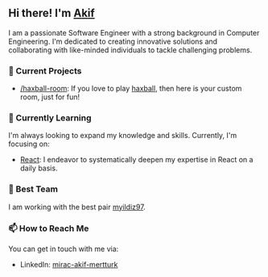 ## Hi there! I'm [A](https://github.com/yusuftekinx)[k](https://github.com/myildiz97)[i](https://github.com/eneskarahancer)[f](https://github.com/osmanaygun)

I am a passionate Software Engineer with a strong background in Computer Engineering. I'm dedicated to creating innovative solutions and collaborating with like-minded individuals to tackle challenging problems.

### 🚀 Current Projects

- [/haxball-room](https://github.com/akifmertturk/haxball-room): If you love to play [haxball](https://www.haxball.com/), then here is your custom room, just for fun!

### 🔭 Currently Learning

I'm always looking to expand my knowledge and skills. Currently, I'm focusing on:

- [React](https://react.dev/): I endeavor to systematically deepen my expertise in React on a daily basis.
  

### 👯 Best Team

I am working with the best pair [myildiz97](https://github.com/myildiz97).

### 📫 How to Reach Me

You can get in touch with me via:

- LinkedIn: [mirac-akif-mertturk](https://www.linkedin.com/in/mirac-akif-mertturk/)
